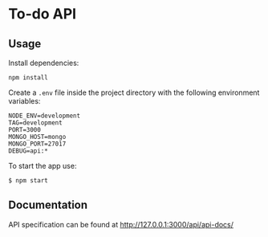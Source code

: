 # To-do API

## Usage

Install dependencies:
```
npm install
```

Create a `.env` file inside the project directory with the following environment variables:
```
NODE_ENV=development
TAG=development
PORT=3000
MONGO_HOST=mongo
MONGO_PORT=27017
DEBUG=api:*
```

To start the app use:
```
$ npm start
```

## Documentation

API specification can be found at http://127.0.0.1:3000/api/api-docs/
